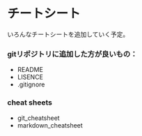 # チートシート

いろんなチートシートを追加していく予定。

### gitリポジトリに追加した方が良いもの：
- README
- LISENCE
- .gitignore

### cheat sheets
- git\_cheatsheet
- markdown\_cheatsheet
